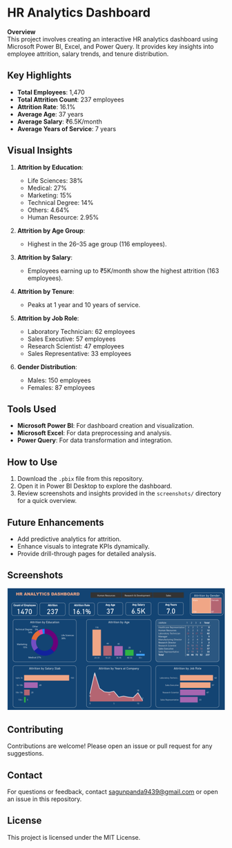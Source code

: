 # HR Analytics Dashboard

**Overview**  
This project involves creating an interactive HR analytics dashboard using Microsoft Power BI, Excel, and Power Query. It provides key insights into employee attrition, salary trends, and tenure distribution.

## **Key Highlights**
- **Total Employees**: 1,470  
- **Total Attrition Count**: 237 employees  
- **Attrition Rate**: 16.1%  
- **Average Age**: 37 years  
- **Average Salary**: ₹6.5K/month  
- **Average Years of Service**: 7 years  

## **Visual Insights**
1. **Attrition by Education**:
   - Life Sciences: 38%
   - Medical: 27%
   - Marketing: 15%
   - Technical Degree: 14%
   - Others: 4.64%
   - Human Resource: 2.95%

2. **Attrition by Age Group**:
   - Highest in the 26–35 age group (116 employees).

3. **Attrition by Salary**:
   - Employees earning up to ₹5K/month show the highest attrition (163 employees).

4. **Attrition by Tenure**:
   - Peaks at 1 year and 10 years of service.

5. **Attrition by Job Role**:
   - Laboratory Technician: 62 employees  
   - Sales Executive: 57 employees  
   - Research Scientist: 47 employees  
   - Sales Representative: 33 employees  

6. **Gender Distribution**:
   - Males: 150 employees  
   - Females: 87 employees  

## **Tools Used**
- **Microsoft Power BI**: For dashboard creation and visualization.  
- **Microsoft Excel**: For data preprocessing and analysis.  
- **Power Query**: For data transformation and integration.

## **How to Use**
1. Download the `.pbix` file from this repository.  
2. Open it in Power BI Desktop to explore the dashboard.  
3. Review screenshots and insights provided in the `screenshots/` directory for a quick overview.

## **Future Enhancements**
- Add predictive analytics for attrition.  
- Enhance visuals to integrate KPIs dynamically.  
- Provide drill-through pages for detailed analysis.

## **Screenshots**
![HR Analytics Dashboard Screenshot](https://github.com/SagunPanda/HR-Analytics-Dashboard/blob/main/ss_hr_analysis%20dashboard.png)

## **Contributing**
Contributions are welcome! Please open an issue or pull request for any suggestions.

## **Contact**
For questions or feedback, contact sagunpanda9439@gmail.com or open an issue in this repository.

## **License**
This project is licensed under the MIT License.

